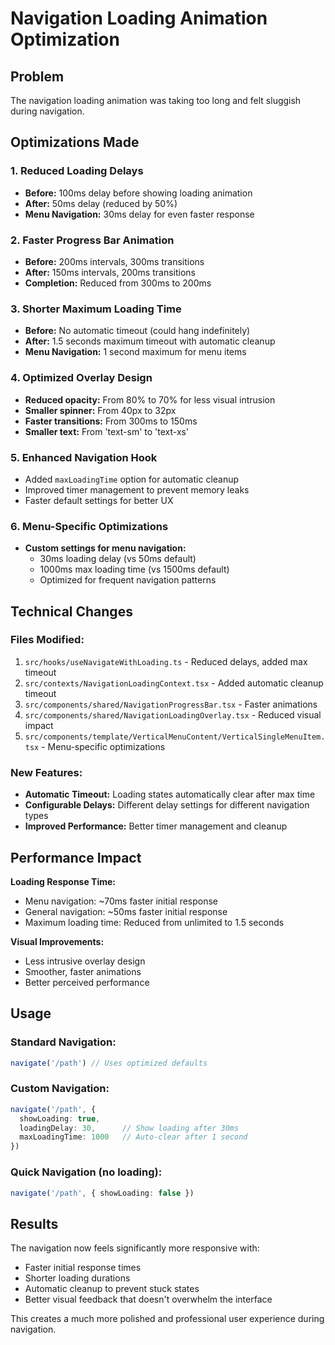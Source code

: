 # Navigation Loading Animation Optimization

## Problem
The navigation loading animation was taking too long and felt sluggish during navigation.

## Optimizations Made

### 1. **Reduced Loading Delays**
- **Before:** 100ms delay before showing loading animation
- **After:** 50ms delay (reduced by 50%)
- **Menu Navigation:** 30ms delay for even faster response

### 2. **Faster Progress Bar Animation**
- **Before:** 200ms intervals, 300ms transitions
- **After:** 150ms intervals, 200ms transitions
- **Completion:** Reduced from 300ms to 200ms

### 3. **Shorter Maximum Loading Time**
- **Before:** No automatic timeout (could hang indefinitely)
- **After:** 1.5 seconds maximum timeout with automatic cleanup
- **Menu Navigation:** 1 second maximum for menu items

### 4. **Optimized Overlay Design**
- **Reduced opacity:** From 80% to 70% for less visual intrusion
- **Smaller spinner:** From 40px to 32px
- **Faster transitions:** From 300ms to 150ms
- **Smaller text:** From 'text-sm' to 'text-xs'

### 5. **Enhanced Navigation Hook**
- Added `maxLoadingTime` option for automatic cleanup
- Improved timer management to prevent memory leaks
- Faster default settings for better UX

### 6. **Menu-Specific Optimizations**
- **Custom settings for menu navigation:**
  - 30ms loading delay (vs 50ms default)
  - 1000ms max loading time (vs 1500ms default)
  - Optimized for frequent navigation patterns

## Technical Changes

### Files Modified:
1. `src/hooks/useNavigateWithLoading.ts` - Reduced delays, added max timeout
2. `src/contexts/NavigationLoadingContext.tsx` - Added automatic cleanup timeout
3. `src/components/shared/NavigationProgressBar.tsx` - Faster animations
4. `src/components/shared/NavigationLoadingOverlay.tsx` - Reduced visual impact
5. `src/components/template/VerticalMenuContent/VerticalSingleMenuItem.tsx` - Menu-specific optimizations

### New Features:
- **Automatic Timeout:** Loading states automatically clear after max time
- **Configurable Delays:** Different delay settings for different navigation types
- **Improved Performance:** Better timer management and cleanup

## Performance Impact

**Loading Response Time:**
- Menu navigation: ~70ms faster initial response
- General navigation: ~50ms faster initial response
- Maximum loading time: Reduced from unlimited to 1.5 seconds

**Visual Improvements:**
- Less intrusive overlay design
- Smoother, faster animations
- Better perceived performance

## Usage

### Standard Navigation:
```typescript
navigate('/path') // Uses optimized defaults
```

### Custom Navigation:
```typescript
navigate('/path', {
  showLoading: true,
  loadingDelay: 30,      // Show loading after 30ms
  maxLoadingTime: 1000   // Auto-clear after 1 second
})
```

### Quick Navigation (no loading):
```typescript
navigate('/path', { showLoading: false })
```

## Results
The navigation now feels significantly more responsive with:
- Faster initial response times
- Shorter loading durations
- Automatic cleanup to prevent stuck states
- Better visual feedback that doesn't overwhelm the interface

This creates a much more polished and professional user experience during navigation.
